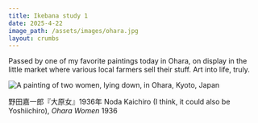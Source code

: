 ```yaml
---
title: Ikebana study 1
date: 2025-4-22
image_path: /assets/images/ohara.jpg
layout: crumbs
---
```


Passed by one of my favorite paintings today in Ohara, on display in the little market where various local farmers sell their stuff. Art into life, truly. 

<img src="{{ page.image_path | resize: page.image_resize }}" alt="A painting of two women, lying down, in Ohara, Kyoto, Japan" />

野田嘉一郎『大原女』1936年
Noda Kaichiro (I think, it could also be Yoshiichiro), *Ohara Women* 1936

